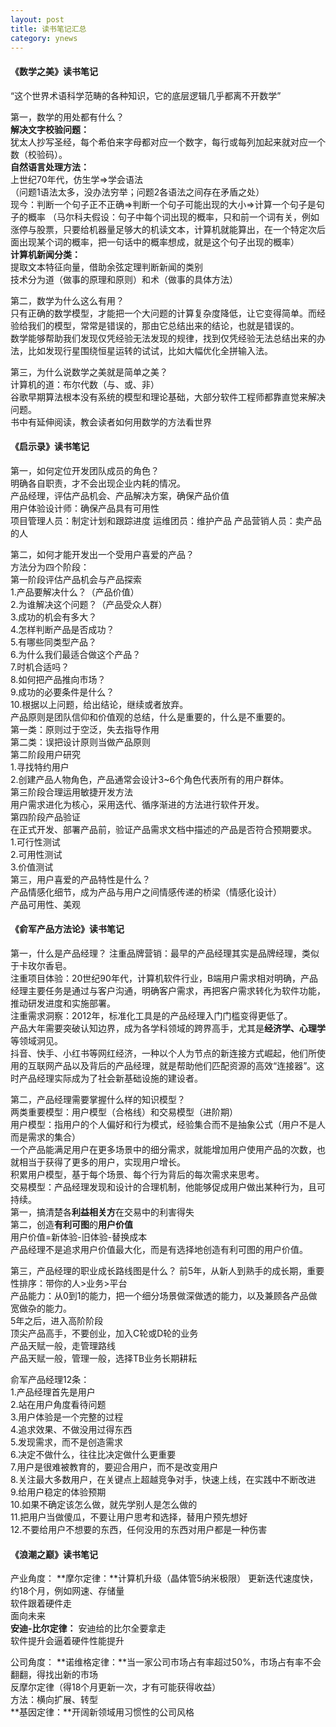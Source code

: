 ```yaml
---
layout: post
title: 读书笔记汇总
category: ynews
---
```


#### 《数学之美》读书笔记
“这个世界术语科学范畴的各种知识，它的底层逻辑几乎都离不开数学”

第一，数学的用处都有什么？                      
**解决文字校验问题：**        
犹太人抄写圣经，每个希伯来字母都对应一个数字，每行或每列加起来就对应一个数（校验码）。         
**自然语言处理方法：**        
上世纪70年代，仿生学=>学会语法               
（问题1语法太多，没办法穷举；问题2各语法之间存在矛盾之处）                   
现今：判断一个句子正不正确=>判断一个句子可能出现的大小=>计算一个句子是句子的概率
（马尔科夫假设：句子中每个词出现的概率，只和前一个词有关，例如涨停与股票，只要给机器量足够大的机读文本，计算机就能算出，在一个特定次后面出现某个词的概率，把一句话中的概率想成，就是这个句子出现的概率）                 
**计算机新闻分类：**             
提取文本特征向量，借助余弦定理判断新闻的类别          
技术分为道（做事的原理和原则）和术（做事的具体方法）

第二，数学为什么这么有用？          
只有正确的数学模型，才能把一个大问题的计算复杂度降低，让它变得简单。而经验给我们的模型，常常是错误的，那由它总结出来的结论，也就是错误的。                  
数学能够帮助我们发现仅凭经验无法发现的规律，找到仅凭经验无法总结出来的办法，比如发现行星围绕恒星运转的试试，比如大幅优化全拼输入法。

第三，为什么说数学之美就是简单之美？       
计算机的道：布尔代数（与、或、非）      
谷歌早期算法根本没有系统的模型和理论基础，大部分软件工程师都靠直觉来解决问题。                 
书中有延伸阅读，教会读者如何用数学的方法看世界             

#### 《启示录》读书笔记
第一，如何定位开发团队成员的角色？           
明确各自职责，才不会出现企业内耗的情况。             
产品经理，评估产品机会、产品解决方案，确保产品价值        
用户体验设计师：确保产品具有可用性          
项目管理人员：制定计划和跟踪进度
运维团员：维护产品
产品营销人员：卖产品的人

第二，如何才能开发出一个受用户喜爱的产品？           
方法分为四个阶段：        
第一阶段评估产品机会与产品探索          
1.产品要解决什么？（产品价值）         
2.为谁解决这个问题？（产品受众人群）          
3.成功的机会有多大？           
4.怎样判断产品是否成功？              
5.有哪些同类型产品？          
6.为什么我们最适合做这个产品？          
7.时机合适吗？          
8.如何把产品推向市场？        
9.成功的必要条件是什么？          
10.根据以上问题，给出结论，继续或者放弃。        
产品原则是团队信仰和价值观的总结，什么是重要的，什么是不重要的。          
第一类：原则过于空泛，失去指导作用        
第二类：误把设计原则当做产品原则        
第二阶段用户研究          
1.寻找特约用户        
2.创建产品人物角色，产品通常会设计3~6个角色代表所有的用户群体。          
第三阶段合理运用敏捷开发方法        
用户需求进化为核心，采用迭代、循序渐进的方法进行软件开发。         
第四阶段产品验证        
在正式开发、部署产品前，验证产品需求文档中描述的产品是否符合预期要求。      
1.可行性测试       
2.可用性测试         
3.价值测试      
第三，用户喜爱的产品特性是什么？          
产品情感化细节，成为产品与用户之间情感传递的桥梁（情感化设计）        
产品可用性、美观           

#### 《俞军产品方法论》读书笔记              
第一，什么是产品经理？
注重品牌营销：最早的产品经理其实是品牌经理，类似于卡玫尔香皂。                          
注重项目体验：20世纪90年代，计算机软件行业，B端用户需求相对明确，产品经理主要任务是通过与客户沟通，明确客户需求，再把客户需求转化为软件功能，推动研发进度和实施部署。                 
注重需求洞察：2012年，标准化工具是的产品经理入门门槛变得更低了。      
产品大年需要突破认知边界，成为各学科领域的跨界高手，尤其是**经济学、心理学**等领域洞见。               
抖音、快手、小红书等网红经济，一种以个人为节点的新连接方式崛起，他们所使用的互联网产品以及背后的产品经理，就是帮助他们匹配资源的高效“连接器”。这时产品经理实际成为了社会新基础设施的建设者。               

第二，产品经理需要掌握什么样的知识模型？          
两类重要模型：用户模型（合格线）和交易模型（进阶期）         
用户模型：指用户的个人偏好和行为模式，经验集合而不是抽象公式（用户不是人而是需求的集合）            
一个产品能满足用户在更多场景中的细分需求，就能增加用户使用产品的次数，也就相当于获得了更多的用户，实现用户增长。            
积累用户模型，基于每个场景、每个行为背后的每次需求来思考。          
交易模型：产品经理发现和设计的合理机制，他能够促成用户做出某种行为，且可持续。            
第一，搞清楚各**利益相关方**在交易中的利害得失         
第二，创造**有利可图**的**用户价值**        
用户价值=新体验-旧体验-替换成本          
产品经理不是追求用户价值最大化，而是有选择地创造有利可图的用户价值。        

第三，产品经理的职业成长路线图是什么？
前5年，从新人到熟手的成长期，重要性排序：带你的人>业务>平台           
产品能力：从0到1的能力，把一个细分场景做深做透的能力，以及兼顾各产品做宽做杂的能力。              
5年之后，进入高阶阶段           
顶尖产品高手，不要创业，加入C轮或D轮的业务        
产品天赋一般，走管理路线        
产品天赋一般，管理一般，选择TB业务长期耕耘          

俞军产品经理12条：          
1.产品经理首先是用户      
2.站在用户角度看待问题           
3.用户体验是一个完整的过程         
4.追求效果、不做没用过得东西       
5.发现需求，而不是创造需求          
6.决定不做什么，往往比决定做什么更重要        
7.用户是很难被教育的，要迎合用户，而不是改变用户          
8.关注最大多数用户，在关键点上超越竞争对手，快速上线，在实践中不断改进        
9.给用户稳定的体验预期         
10.如果不确定该怎么做，就先学别人是怎么做的        
11.把用户当做傻瓜，不要让用户思考和选择，替用户预先想好         
12.不要给用户不想要的东西，任何没用的东西对用户都是一种伤害          

#### 《浪潮之巅》读书笔记          
产业角度：
**摩尔定律：**计算机升级（晶体管5纳米极限）
更新迭代速度快，约18个月，例如网速、存储量          
软件跟着硬件走         
面向未来        
**安迪-比尔定律：**
安迪给的比尔全要拿走        
软件提升会逼着硬件性能提升        

公司角度：
**诺维格定律：**当一家公司市场占有率超过50%，市场占有率不会翻翻，得找出新的市场             
反摩尔定律（得18个月更新一次，才有可能获得收益）          
方法：横向扩展、转型           
**基因定律：**开阔新领域用习惯性的公司风格          